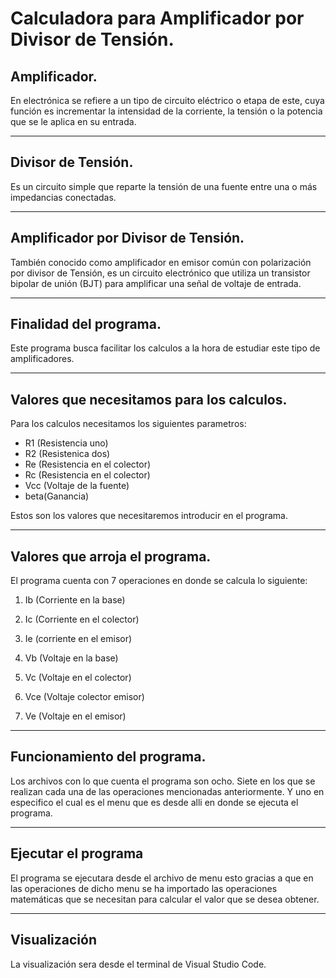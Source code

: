 # Calculadora para Amplificador por Divisor de Tensión.
## Amplificador.
En electrónica se refiere a un tipo de circuito eléctrico o etapa de este, cuya función es incrementar la intensidad de la corriente, la tensión o la potencia que se le aplica en su entrada.
___
## Divisor de Tensión.
Es un circuito simple que reparte la tensión de una fuente entre una o más impedancias conectadas.
___
## Amplificador por Divisor de Tensión.
También conocido como amplificador en emisor común con polarización por divisor de Tensión, es un circuito electrónico que utiliza un transistor bipolar de unión (BJT) para amplificar una señal de voltaje de entrada.
___
## Finalidad del programa.
Este programa busca facilitar los calculos a la hora de estudiar este tipo de amplificadores.
___
## Valores que necesitamos para los calculos.
Para los calculos necesitamos los siguientes parametros:

* R1 (Resistencia uno)
* R2 (Resistenica dos)
* Re (Resistencia en el colector)
* Rc (Resistencia en el colector)
* Vcc (Voltaje de la fuente)
* beta(Ganancia)

Estos son los valores que necesitaremos introducir en el programa.
___
## Valores que arroja el programa.
El programa cuenta con 7 operaciones en donde se calcula lo siguiente:

1. Ib (Corriente en la base)

2. Ic (Corriente en el colector)
3. Ie (corriente en el emisor)
4. Vb (Voltaje en la base)
5. Vc (Voltaje en el colector)
6. Vce (Voltaje colector emisor)

7. Ve (Voltaje en el emisor)
___

## Funcionamiento del programa.
Los archivos con lo que cuenta el programa son ocho.
Siete en los que se realizan cada una de las operaciones mencionadas anteriormente.
Y uno en especifico el cual es el menu que es desde alli en donde se ejecuta el programa.
___
## Ejecutar el programa
El programa se ejecutara desde el archivo de menu esto gracias a que en las operaciones de dicho menu se ha importado las operaciones matemáticas que se necesitan para calcular el valor que se desea obtener.
___
## Visualización
La visualización sera desde el terminal de Visual Studio Code.